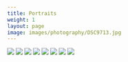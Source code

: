 ```yaml
---
title: Portraits
weight: 1
layout: page
image: images/photography/DSC9713.jpg
---
```

![](/images/photography/20240908-_DSC3228.jpg)
![](/images/photography/20240908-_DSC3235.jpg)
![](/images/photography/20240908-_DSC3275.jpg)
![](/images/photography/DSC9713.jpg)
![](/images/photography/DSC9441.jpg)
![](/images/photography/DSC9700.jpg)
![](/images/photography/DSC9366.jpg)
![](/images/photography/Matze_02.jpg)

